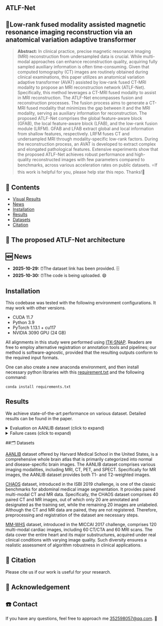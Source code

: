 ## ATLF-Net

## 📝Low-rank fused modality assisted magnetic resonance imaging reconstruction via an anatomical variation adaptive transformer



> **Abstract:** In clinical practice, precise magnetic resonance imaging (MRI) reconstruction from undersampled data is crucial. While multi-modal approaches can enhance reconstruction quality, acquiring fully sampled auxiliary information is often time-consuming. Given that computed tomography (CT) images are routinely obtained during clinical examinations, this paper utilizes an anatomical variation adaptive transformer (AVAT) assisted by low-rank fused CT-MRI modality to propose an MRI reconstruction network (ATLF-Net). Specifically, this method leverages a CT-MRI fused modality to assist in MRI reconstruction. The ATLF-Net encompasses fusion and reconstruction processes. The fusion process aims to generate a CT-MRI fused modality that minimizes the gap between it and the MRI modality, serving as auxiliary information for reconstruction. The proposed ATLF-Net comprises the global feature-aware block (GFAB), the local feature-aware block (LFAB), and the low-rank fusion module (LRFM). GFAB and LFAB extract global and local information from shallow features, respectively. LRFM fuses CT and undersampled MRI through modality-specific low-rank factors. During the reconstruction process, an AVAT is developed to extract complex and elongated pathological features. Extensive experiments show that the proposed ATLF-Net achieves robust performance and high-quality reconstructed images with few parameters compared to benchmarks, across various acceleration rates on public datasets.
⭐If this work is helpful for you, please help star this repo. Thanks!🤗


## 📑 Contents

- [Visual Results](#visual_results)
- [News](#news)
- [Installation](#installation)
- [Results](#results)
- [Datasets](#Datasets)
- [Citation](#cite)



## <a name="Real-S"></a> 🥇 The proposed ATLF-Net architecture




## <a name="news"></a> 🆕 News

- **2025-10-29:** ⏰The dataset link has been provided. 🗄️
- **2025-10-30:** ⏰The code is being uploaded. 😄



## <a name="installation"></a> Installation

This codebase was tested with the following environment configurations. It may work with other versions.

- CUDA 11.7
- Python 3.9
- PyTorch 1.13.1 + cu117
- NVIDIA 3090 GPU (24 GB) 

All alignments in this study were performed using [ITK-SNAP](http://www.itksnap.org/).  Readers are free to employ alternative registration or annotation tools and pipelines;  our method is software-agnostic, provided that the resulting outputs conform to the required input formats.


One can also create a new anaconda environment, and then install necessary python libraries with this [requirement.txt](https://drive.google.com/file/) and the following command: 
```
conda install requirements.txt
```

## Results
We achieve state-of-the-art performance on various dataset. Detailed results can be found in the paper.

<details>
<summary>Evaluation on AANLIB dataset (click to expand)</summary>
<p align="center">
    <img src="Reconstruction result/reconstruction result-1.png" style="border-radius: 15px">
</p>
</details>

<details>
<summary>Failure cases (click to expand)</summary>
<p align="center">
    <img src="Reconstruction result/Failure cases.png" style="border-radius: 15px">
</p>
</details>

##🗂️ Datasets

[AANLIB](https://www.med.harvard.edu/aanlib/home.html) dataset offered by Harvard Medical School in the United States, is a comprehensive whole brain atlas that is primarily categorized into normal and disease-specific brain images. The AANLIB dataset comprises various imaging modalities, including MRI, CT, PET, and SPECT. Specifically for MR images, the AANLIB dataset provides both T1- and T2-weighted images. 

[CHAOS](https://paperswithcode.com/dataset/CHAOS) dataset, introduced in the ISBI 2019 challenge, is one of the classic benchmarks for abdominal medical image segmentation. It provides paired multi-modal CT and MR data. Specifically, the CHAOS dataset comprises 40 paired CT and MR images, out of which only 20 are annotated and designated as the training set, while the remaining 20 images are unlabeled. Although the CT and MR data are paired, they are not registered. Therefore, preprocessing and registration of the dataset are necessary steps.

[MM-WHS](https://zmiclab.github.io/zxh/0/mmwhs/) dataset, introduced in the MICCAI 2017 challenge, comprises 120 multi-modal cardiac images, including 60 CT/CTA and 60 MRI scans. The data cover the entire heart and its major substructures, acquired under real clinical conditions with varying image quality. Such diversity ensures a realistic assessment of algorithm robustness in clinical applications.

## <a name="cite"></a> 🥰 Citation

Please cite us if our work is useful for your research.

##
## <a name="ack"></a> 🧩 Acknowledgement
 
##
## <a name="con"></a>☎️ Contact

If you have any questions, feel free to approach me 352598057@qq.com. 📧
##


